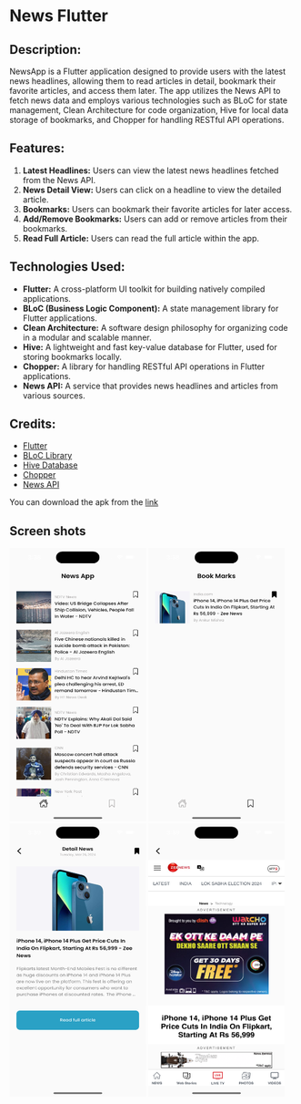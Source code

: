 # News Flutter

## Description:
NewsApp is a Flutter application designed to provide users with the latest news headlines, allowing them to read articles in detail, bookmark their favorite articles, and access them later. The app utilizes the News API to fetch news data and employs various technologies such as BLoC for state management, Clean Architecture for code organization, Hive for local data storage of bookmarks, and Chopper for handling RESTful API operations.


## Features:
1. **Latest Headlines:** Users can view the latest news headlines fetched from the News API.
2. **News Detail View:** Users can click on a headline to view the detailed article.
3. **Bookmarks:** Users can bookmark their favorite articles for later access.
4. **Add/Remove Bookmarks:** Users can add or remove articles from their bookmarks.
5. **Read Full Article:** Users can read the full article within the app.

## Technologies Used:
- **Flutter:** A cross-platform UI toolkit for building natively compiled applications.
- **BLoC (Business Logic Component):** A state management library for Flutter applications.
- **Clean Architecture:** A software design philosophy for organizing code in a modular and scalable manner.
- **Hive:** A lightweight and fast key-value database for Flutter, used for storing bookmarks locally.
- **Chopper:** A library for handling RESTful API operations in Flutter applications.
- **News API:** A service that provides news headlines and articles from various sources.


## Credits:
- [Flutter](https://flutter.dev/)
- [BLoC Library](https://bloclibrary.dev/)
- [Hive Database](https://pub.dev/packages/hive)
- [Chopper](https://pub.dev/packages/chopper)
- [News API](http://newsapi.org)



You can download the apk from the [link](https://drive.google.com/file/d/1XBs7tkbSCaZb83DtENwaEv4Kt5hj9_EG/view?usp=sharing)


## Screen shots
<img src="readMeAsset/headlines.png" width="240em" height="480em" > <img src="readMeAsset/bookmarks.png" width="240em" height="480em" > <img src="readMeAsset/detail.png" width="240em" height="480em"> <img src="readMeAsset/fullarticle.png" width="240em" height="480em">
